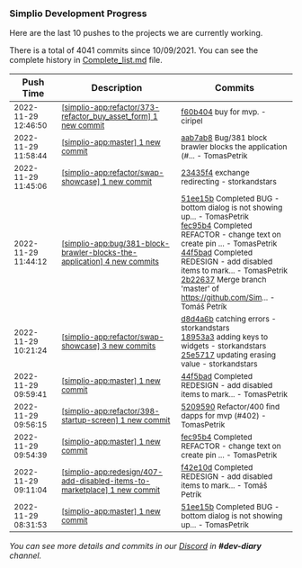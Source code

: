
### Simplio Development Progress

Here are the last 10 pushes to the projects we are currently working.

There is a total of 4041 commits since 10/09/2021. You can see the complete history in
 [Complete_list.md](Complete_list.md) file.

| Push Time | Description | Commits |
| --- | --- | --- |
| <sub>2022-11-29 12:46:50</sub> | <sub>[[simplio-app:refactor/373\-refactor\_buy\_asset\_form] 1 new commit](https://github.com/SimplioOfficial/simplio-app/commit/f60b4046792602a6491eb744cc39c908f90ae3a6)</sub> | <sub>[f60b404](https://github.com/SimplioOfficial/simplio-app/commit/f60b4046792602a6491eb744cc39c908f90ae3a6) buy for mvp. - ciripel</sub> |
| <sub>2022-11-29 11:58:44</sub> | <sub>[[simplio-app:master] 1 new commit](https://github.com/SimplioOfficial/simplio-app/commit/aab7ab8eeb4295070633ef188b7832123bd85639)</sub> | <sub>[aab7ab8](https://github.com/SimplioOfficial/simplio-app/commit/aab7ab8eeb4295070633ef188b7832123bd85639) Bug/381 block brawler blocks the application (#... - TomasPetrik</sub> |
| <sub>2022-11-29 11:45:06</sub> | <sub>[[simplio-app:refactor/swap\-showcase] 1 new commit](https://github.com/SimplioOfficial/simplio-app/commit/23435f4a3d7874750de120ad5ef07784ed26bfe5)</sub> | <sub>[23435f4](https://github.com/SimplioOfficial/simplio-app/commit/23435f4a3d7874750de120ad5ef07784ed26bfe5) exchange redirecting - storkandstars</sub> |
| <sub>2022-11-29 11:44:12</sub> | <sub>[[simplio-app:bug/381\-block\-brawler\-blocks\-the\-application] 4 new commits](https://github.com/SimplioOfficial/simplio-app/compare/e6f972f27084...2b226375873d)</sub> | <sub>[51ee15b](https://github.com/SimplioOfficial/simplio-app/commit/51ee15b9f0f95327313a6776004229ee21c157b6) Completed BUG - bottom dialog is not showing up... - TomasPetrik<br>[fec95b4](https://github.com/SimplioOfficial/simplio-app/commit/fec95b47801d9577f5895c7dab3f5ce6b621d89b) Completed REFACTOR - change text on create pin ... - TomasPetrik<br>[44f5bad](https://github.com/SimplioOfficial/simplio-app/commit/44f5badfa7ba1f192f95d57cf269e083ed77b32c) Completed REDESIGN - add disabled items to mark... - TomasPetrik<br>[2b22637](https://github.com/SimplioOfficial/simplio-app/commit/2b226375873df661754586d9b69524729d59b736) Merge branch 'master' of https://github.com/Sim... - Tomáš Petrík</sub> |
| <sub>2022-11-29 10:21:24</sub> | <sub>[[simplio-app:refactor/swap\-showcase] 3 new commits](https://github.com/SimplioOfficial/simplio-app/compare/42084181688c...25e57171b63e)</sub> | <sub>[d8d4a6b](https://github.com/SimplioOfficial/simplio-app/commit/d8d4a6b5d0317129ed1b6a232122c2b78f35eb50) catching errors - storkandstars<br>[18953a3](https://github.com/SimplioOfficial/simplio-app/commit/18953a3c9c98e475d444adc960bf666342a7b7a3) adding keys to widgets - storkandstars<br>[25e5717](https://github.com/SimplioOfficial/simplio-app/commit/25e57171b63e76746c66405f9a4d787492e4a0f4) updating erasing value - storkandstars</sub> |
| <sub>2022-11-29 09:59:41</sub> | <sub>[[simplio-app:master] 1 new commit](https://github.com/SimplioOfficial/simplio-app/commit/44f5badfa7ba1f192f95d57cf269e083ed77b32c)</sub> | <sub>[44f5bad](https://github.com/SimplioOfficial/simplio-app/commit/44f5badfa7ba1f192f95d57cf269e083ed77b32c) Completed REDESIGN - add disabled items to mark... - TomasPetrik</sub> |
| <sub>2022-11-29 09:56:15</sub> | <sub>[[simplio-app:refactor/398\-startup\-screen] 1 new commit](https://github.com/SimplioOfficial/simplio-app/commit/52095902b157269cdd747f7359c3319754e3dee6)</sub> | <sub>[5209590](https://github.com/SimplioOfficial/simplio-app/commit/52095902b157269cdd747f7359c3319754e3dee6) Refactor/400 find dapps for mvp (#402) - TomasPetrik</sub> |
| <sub>2022-11-29 09:54:39</sub> | <sub>[[simplio-app:master] 1 new commit](https://github.com/SimplioOfficial/simplio-app/commit/fec95b47801d9577f5895c7dab3f5ce6b621d89b)</sub> | <sub>[fec95b4](https://github.com/SimplioOfficial/simplio-app/commit/fec95b47801d9577f5895c7dab3f5ce6b621d89b) Completed REFACTOR - change text on create pin ... - TomasPetrik</sub> |
| <sub>2022-11-29 09:11:04</sub> | <sub>[[simplio-app:redesign/407\-add\-disabled\-items\-to\-marketplace] 1 new commit](https://github.com/SimplioOfficial/simplio-app/commit/f42e10d7b069a1127dc7c1eac4066d8c673160f4)</sub> | <sub>[f42e10d](https://github.com/SimplioOfficial/simplio-app/commit/f42e10d7b069a1127dc7c1eac4066d8c673160f4) Completed REDESIGN - add disabled items to mark... - Tomáš Petrík</sub> |
| <sub>2022-11-29 08:31:53</sub> | <sub>[[simplio-app:master] 1 new commit](https://github.com/SimplioOfficial/simplio-app/commit/51ee15b9f0f95327313a6776004229ee21c157b6)</sub> | <sub>[51ee15b](https://github.com/SimplioOfficial/simplio-app/commit/51ee15b9f0f95327313a6776004229ee21c157b6) Completed BUG - bottom dialog is not showing up... - TomasPetrik</sub> |

_You can see more details and commits in our [Discord](https://discord.gg/aKhjuwZmdP) in **#dev-diary** channel._
